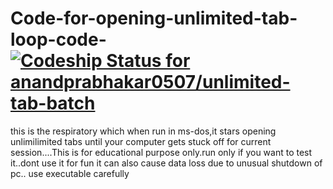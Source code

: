 # Code-for-opening-unlimited-tab-loop-code- [![Codeship Status for anandprabhakar0507/unlimited-tab-batch](https://app.codeship.com/projects/9f6c6cc0-434c-0137-df43-3657630956e0/status?branch=master)](https://app.codeship.com/projects/336529)
this is the respiratory which when run in ms-dos,it stars opening unlimilimited tabs until your computer gets stuck off for current session....This is for educational purpose only.run only if you want to test it..dont use it for fun it can also cause data loss due to unusual shutdown of pc..
use executable carefully
